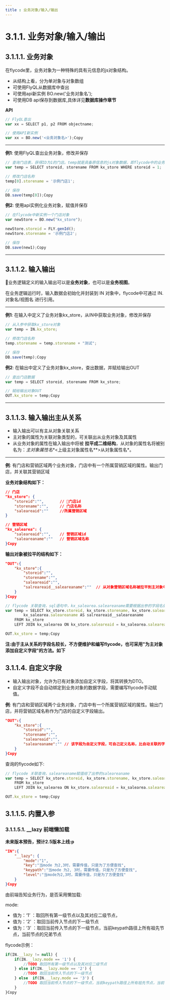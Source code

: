 ```yaml
---
title : 业务对象/输入/输出
---
```

# 3.1.1. 业务对象/输入/输出

## 3.1.1.1. 业务对象

在flycode里，业务对象为一种特殊的具有元信息的js对象结构。

+   从结构上看，分为单对象与对象数组
+   可使用FlyQL从数据库中查出
+   可使用api新实例 BO.new('业务对象名');
+   可使用DB api保存到数据库,具体详见**数据库操作章节**

**API**

```js
// FlyQL查出
var xx = SELECT p1, p2 FROM objectname;

// 使用API新实例
var xx = BO.new('<业务对象名>');Copy
```

* * *

**例1**: 使用FlyQL查出业务对象，修改并保存

```js
// 查询门店表，获得ID为1的门店。temp就是具备原信息的js对象数据，即flycode中的业务对象数组
var temp = SELECT storeid, storename FROM kx_store WHERE storeid = 1;

// 修改门店名称
temp[0].storename = '示例门店1';

// 保存
DB.save(temp[0]);Copy
```

**例2**: 使用api实例化业务对象，赋值并保存

```js
// 在flycode中新实例一个门店对象
var newStore = BO.new("kx_store");

newStore.storeid = FLY.genId();
newStore.storename = '示例门店2';

// 保存
DB.save(new1);Copy
```

* * *

## 3.1.1.2. 输入输出

业务逻辑定义的输入输出可以是**业务对象**，也可以是**业务视图**。

在业务逻辑运行时，输入数据会初始化并封装到 IN 对象中，flycode中可通过 IN.对象名/视图名 进行引用。

* * *

**例1**: 在输入中定义了业务对象kx\_store，从IN中获取业务对象，修改并保存

```js
// 从入参中获取kx_store对象
var temp = IN.kx_store;

// 修改门店名称
temp.storename = temp.storename + "测试";

// 保存
DB.save(temp);Copy
```

**例2**: 在输出中定义了业务对象kx\_store，查出数据，并赋给输出OUT

```js
// 查出门店数据
var temp = SELECT storeid, storename FROM kx_store;

// 赋给输出对象OUT
OUT.kx_store = temp;Copy
```

* * *

## 3.1.1.3. 输入输出主从关系

+   输入输出可以有主从对象关联关系
+   主对象的属性为关联对象类型的，可关联出从业务对象及其属性
+   从业务对象的属性在输入输出中将被 **拉平成二维结构**，从对象的属性名将被别名为：*主对象属性名**<上级主对象属性名**\>从对象属性名*。

* * *

**例**: 有门店和营销区域两个业务对象，门店中有一个所属营销区域的属性。输出门店，并关联其营销区域

**业务对象结构如下：**

```json
// 门店
"kx_store": {
    "storeid":"",       // 门店id
    "storename":"",     // 门店名称
    "saleareaid":""     //所属营销区域
}

// 营销区域
"kx_salearea": {
    "saleareaid":"",    // 营销区域id
    "saleareaname":""   // 营销区域名称
}Copy
```

**输出对象被拉平的结构如下：**

```json
"OUT":{
    "kx_store":{
        "storeid":"",
        "storename":"",
        "saleareaid":"",
        "salreareaid__saleareaname":""  // 从对象营销区域名称被拉平到主对象中
    }
}Copy
```

```js
// flycode 关联查询，sql语句中，kx_salearea.saleareaname需要根据出参的字段名做别名as salreareaid__saleareaname
var temp = SELECT kx_store.storeid, kx_store.storename, kx_store.saleareaid, 
        kx_salearea.saleareaname AS salreareaid__saleareaname
    FROM kx_store
    LEFT JOIN kx_salearea ON kx_store.saleareaid = kx_salearea.saleareaid;

OUT.kx_store = temp;Copy
```

**注:由于主从关系的字段名较长，不方便维护和编写flycode，也可采用"为主对象添加自定义字段"的方法。如下**

## 3.1.1.4. 自定义字段

+   输入输出对象，允许为已有对象添加自定义字段，将其转换为DTO。
+   自定义字段不会自动绑定到业务对象的数据字段，需要编写flycode手动赋值。

**例**: 有门店和营销区域两个业务对象，门店中有一个所属营销区域的属性。输出门店，并将营销区域名称作为门店的自定义字段输出。

```json
"OUT":{
    "kx_store":{
        "storeid":"",
        "storename":"",
        "saleareaid":"",
        "saleareaname":"" // 该字段为自定义字段，可自己定义名称，比自动关联的字段要短得多，方便使用。
    }
}Copy
```

查询的flycode如下:

```js
// flycode 关联查询，saleareaname赋值给了出参的saleareaname
var temp = SELECT kx_store.storeid, kx_store.storename, kx_store.saleareaid, kx_salearea.saleareaname 
    FROM kx_store
    LEFT JOIN kx_salearea ON kx_store.saleareaid = kx_salearea.saleareaid;

OUT.kx_store = temp;Copy
```

## 3.1.1.5. 内置入参

### 3.1.1.5.1. \_\_lazy 前端懒加载

**未来版本预告，预计2.5版本上线:p**

```json
"IN":{
    "__lazy": {
        "mode":"1",
        "key":"当mode 为2,3时，需要传值，只是为了方便查找",
        "keypath":"当mode 为2, 3时，需要传值，只是为了方便查找",
        "level":"当mode为2,3时，需要传值，只是为了方便查找"
    }
}Copy
```

由前端告知业务行为，是否采用懒加载:

mode:

+   值为：‘1’ ：取回所有第一级节点以及其对应二级节点，
+   值为：‘2’ ：取回当前传入节点的下一级节点
+   值为：‘3’ ：取回当前传入节点的下一级节点，当前keypath路径上所有祖先节点，当前节点的兄弟节点

flycode示例：

```js
if(IN.__lazy != null) {
    if(IN.__lazy.mode == '1') {
        //TODO 取回所有第一级节点以及其对应二级节点
    } else if(IN.__lazy.mode == '2') {
        //TODO 取回当前传入节点的下一级节点
    } else  if(IN.__lazy.mode == '3') {
        //TODO 取回当前传入节点的下一级节点，当前keypath路径上所有祖先节点，当前节点的兄弟节点
    }
}Copy
```